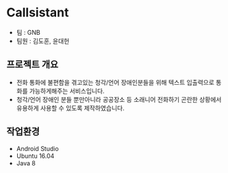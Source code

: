 # Callsistant
* 팀 : GNB
* 팀원 : 김도훈, 윤대헌

## 프로젝트 개요
* 전화 통화에 불편함을 겪고있는 청각/언어 장애인분들을 위해 텍스트 입출력으로 통화를 가능하게해주는 서비스입니다.
* 청각/언어 장애인 분들 뿐만아니라 공공장소 등 소래니어 전화하기 곤란한 상황에서 유용하게 사용할 수 있도록 제작하였습니다.

## 작업환경
* Android Studio
* Ubuntu 16.04
* Java 8
